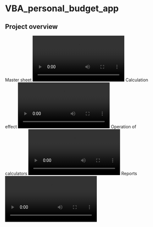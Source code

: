 # VBA_personal_budget_app

## Project overview
Master sheet
![Nagranie Ekranu](master_sheet_view.mp4)
Calculation effect
![Nagranie Ekranu](calculation_effect.mp4)
Operation of calculators
![Nagranie Ekranu](operation_of_calculators.mp4)
Reports
![Nagranie Ekranu](making_reports.mp4)
